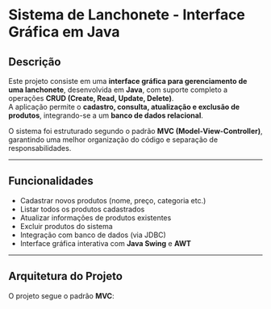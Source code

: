 # Sistema de Lanchonete - Interface Gráfica em Java

## Descrição
Este projeto consiste em uma **interface gráfica para gerenciamento de uma lanchonete**, desenvolvida em **Java**, com suporte completo a operações **CRUD (Create, Read, Update, Delete)**.  
A aplicação permite o **cadastro, consulta, atualização e exclusão de produtos**, integrando-se a um **banco de dados relacional**.

O sistema foi estruturado segundo o padrão **MVC (Model-View-Controller)**, garantindo uma melhor organização do código e separação de responsabilidades.

---

## Funcionalidades
- Cadastrar novos produtos (nome, preço, categoria etc.)
- Listar todos os produtos cadastrados
- Atualizar informações de produtos existentes
- Excluir produtos do sistema
- Integração com banco de dados (via JDBC)
- Interface gráfica interativa com **Java Swing** e **AWT**

---

## Arquitetura do Projeto
O projeto segue o padrão **MVC**:

